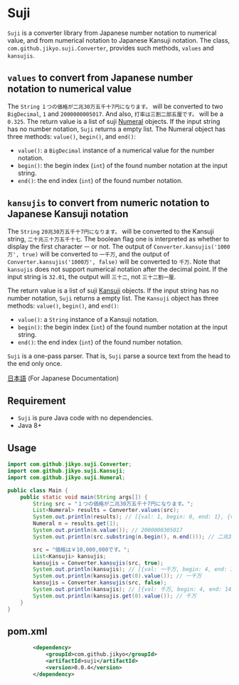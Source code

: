 # Suji

`Suji` is a converter library from Japanese number notation to numerical value, and from numerical notation to Japanese Kansuji notation.
The class, `com.github.jikyo.suji.Converter`, provides such methods, `values` and `kansujis`.

## `values` to convert from Japanese number notation to numerical value

The `String` `１つの価格が二兆30万五千十7円になります。` will be converted to two `BigDecimal`, `1` and `2000000005017`.
And also, `打率は三割二部五厘です。`  will be a `0.325`.
The return value is a list of suji [Numeral](https://github.com/jikyo/suji4j/blob/master/src/main/java/com/github/jikyo/suji/Numeral.java) objects.
If the input string has no number notation, `Suji` returns a empty list.
The Numeral object has three methods: `value()`, `begin()`, and `end()`:

* `value()`: a `BigDecimal` instance of a numerical value for the number notation.
* `begin()`: the begin index (`int`) of the found number notation at the input string.
* `end()`: the end index (`int`) of the found number notation.

## `kansujis` to convert from numeric notation to Japanese Kansuji notation

The `String` `20兆30万五千十7円になります。` will be converted to the Kansuji string, `二十兆三十万五千十七`.
The boolean flag one is interpreted as whether to display the first character `一` or not.
The output of `Converter.kansujis('1000万', true)` will be converted to `一千万`, and the output of `Converter.kansujis('1000万', false)` will be converted to `千万`.
Note that `kansujis` does not support numerical notation after the decimal point.
If the input string is `32.01`, the output will `三十二`, not `三十二割一厘`.

The return value is a list of suji [Kansuji](https://github.com/jikyo/suji4j/blob/master/src/main/java/com/github/jikyo/suji/Kansuji.java) objects.
If the input string has no number notation, `Suji` returns a empty list.
The `Kansuji` object has three methods: `value()`, `begin()`, and `end()`:

* `value()`: a `String` instance of a Kansuji notation.
* `begin()`: the begin index (`int`) of the found number notation at the input string.
* `end()`: the end index (`int`) of the found number notation.

`Suji` is a one-pass parser.
That is, `Suji` parse a source text from the head to the end only once.

[日本語](README.ja.md) (For Japanese Documentation)

## Requirement

* `Suji` is pure Java code with no dependencies.
* Java 8+

## Usage

```java
import com.github.jikyo.suji.Converter;
import com.github.jikyo.suji.Kansuji;
import com.github.jikyo.suji.Numeral;

public class Main {
    public static void main(String args[]) {
        String src = "１つの価格が二兆30万五千十7円になります。";
        List<Numeral> results = Converter.values(src);
        System.out.println(results); // [{val: 1, begin: 0, end: 1}, {val: 2000000305017, begin: 6, end: 15}]
        Numeral n = results.get(1);
        System.out.println(n.value()); // 2000000305017
        System.out.println(src.substring(n.begin(), n.end())); // 二兆30万五千十7

        src = "価格は￥10,000,000です。";
        List<Kansuji> kansujis;
        kansujis = Converter.kansujis(src, true);
        System.out.println(kansujis); // [{val: 一千万, begin: 4, end: 14}]
        System.out.println(kansujis.get(0).value()); // 一千万
        kansujis = Converter.kansujis(src, false);
        System.out.println(kansujis); // [{val: 千万, begin: 4, end: 14}]
        System.out.println(kansujis.get(0).value()); // 千万
    }
}
```

## pom.xml

```xml
        <dependency>
            <groupId>com.github.jikyo</groupId>
            <artifactId>suji</artifactId>
            <version>0.0.4</version>
        </dependency>
```
